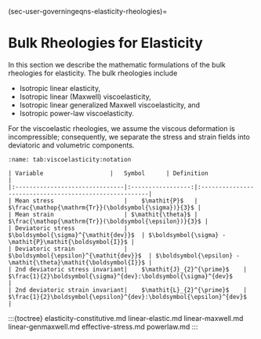 (sec-user-governingeqns-elasticity-rheologies)=
# Bulk Rheologies for Elasticity

In this section we describe the mathematic formulations of the bulk rheologies for elasticity.
The bulk rheologies include

* Isotropic linear elasticity,
* Isotropic linear (Maxwell) viscoelasticity,
* Isotropic linear generalized Maxwell viscoelasticity, and
* Isotropic power-law viscoelasticity.

For the viscoelastic rheologies, we assume the viscous deformation is incompressible; consequently, we separate the stress and strain fields into deviatoric and volumetric components.

```{table} Mathematical notation for viscoelastic formulations.
:name: tab:viscoelasticity:notation

| Variable                   |   Symbol      | Definition                                        |
|:-------------------------------|:-----------------:|:-------------------------------------------------------|
| Mean stress                    |    $\mathit{P}$   | $\frac{\mathop{\mathrm{Tr}}(\boldsymbol{\sigma})}{3}$ |
| Mean strain                    | $\mathit{\theta}$ | $\frac{\mathop{\mathrm{Tr}}(\boldsymbol{\epsilon})}{3}$ |
| Deviatoric stress              | $\boldsymbol{\sigma}^{\mathit{dev}}$  | $\boldsymbol{\sigma} - \mathit{P}\mathit{\boldsymbol{I}}$ |
| Deviatoric strain              | $\boldsymbol{\epsilon}^{\mathit{dev}}$  | $\boldsymbol{\epsilon} - \mathit{\theta}\mathit{\boldsymbol{I}}$ |
| 2nd deviatoric stress invariant|    $\mathit{J}_{2}^{\prime}$    | $\frac{1}{2}\boldsymbol{\sigma}^{dev}:\boldsymbol{\sigma}^{dev}$              |
| 2nd deviatoric strain invariant|    $\mathit{L}_{2}^{\prime}$    | $\frac{1}{2}\boldsymbol{\epsilon}^{dev}:\boldsymbol{\epsilon}^{dev}$              |
```

:::{toctree}
elasticity-constitutive.md
linear-elastic.md
linear-maxwell.md
linear-genmaxwell.md
effective-stress.md
powerlaw.md
:::
